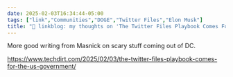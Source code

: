 ```yaml
---
date: 2025-02-03T16:34:44-05:00
tags: ["link","Communities","DOGE","Twitter Files","Elon Musk"]
title: "🔗 linkblog: my thoughts on 'The Twitter Files Playbook Comes For The US Government'"
---
```

More good writing from Masnick on scary stuff coming out of DC.

https://www.techdirt.com/2025/02/03/the-twitter-files-playbook-comes-for-the-us-government/